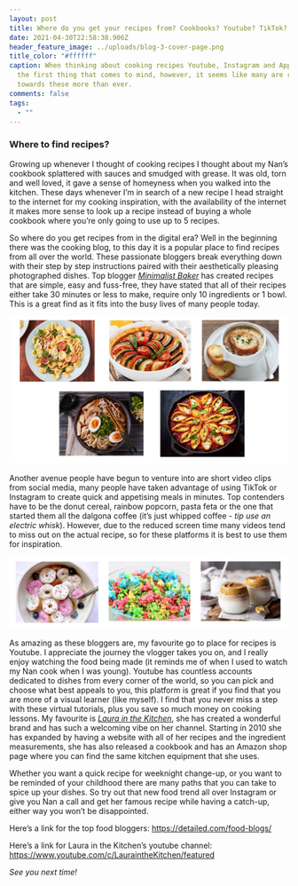 ```yaml
---
layout: post
title: Where do you get your recipes from? Cookbooks? Youtube? TikTok?
date: 2021-04-30T22:58:38.906Z
header_feature_image: ../uploads/blog-3-cover-page.png
title_color: "#ffffff"
caption: When thinking about cooking recipes Youtube, Instagram and Apps are not
  the first thing that comes to mind, however, it seems like many are reaching
  towards these more than ever.
comments: false
tags:
  - ""
---
```

### Where to find recipes?

Growing up whenever I thought of cooking recipes I thought about my Nan’s cookbook splattered with sauces and smudged with grease. It was old, torn and well loved, it gave a sense of homeyness when you walked into the kitchen. These days whenever I’m in search of a new recipe I head straight to the internet for my cooking inspiration, with the availability of the internet it makes more sense to look up a recipe instead of buying a whole cookbook where you’re only going to use up to 5 recipes.

So where do you get recipes from in the digital era? Well in the beginning there was the cooking blog, to this day it is a popular place to find recipes from all over the world. These passionate bloggers break everything down with their step by step instructions paired with their aesthetically pleasing photographed dishes. Top blogger *[Minimalist Baker](https://minimalistbaker.com/)*  has created recipes that are simple, easy and fuss-free, they have stated that all of their recipes either take 30 minutes or less to make, require only 10 ingredients or 1 bowl. This is a great find as it fits into the busy lives of many people today.

![Five various food dishes](../uploads/food-dishes-images.png)

Another avenue people have begun to venture into are short video clips from social media, many people have taken advantage of using TikTok or Instagram to create quick and appetising meals in minutes. Top contenders have to be the donut cereal, rainbow popcorn, pasta feta or the one that started them all the dalgona coffee (it’s just whipped coffee - *tip use an electric whisk*). However, due to the reduced screen time many videos tend to miss out on the actual recipe, so for these platforms it is best to use them for inspiration.

![Three Tik Tok dishes](../uploads/tiktok-food.png)

As amazing as these bloggers are, my favourite go to place for recipes is Youtube. I appreciate the journey the vlogger takes you on, and I really enjoy watching the food being made (it reminds me of when I used to watch my Nan cook when I was young). Youtube has countless accounts dedicated to dishes from every corner of the world, so you can pick and choose what best appeals to you, this platform is great if you find that you are more of a visual learner (like myself). I find that you never miss a step with these virtual tutorials, plus you save so much money on cooking lessons. My favourite is *[Laura in the Kitchen](https://www.youtube.com/c/LauraintheKitchen/featured)*, she has created a wonderful brand and has such a welcoming vibe on her channel. Starting in 2010 she has expanded by having a website with all of her recipes and the ingredient measurements, she has also released a cookbook and has an Amazon shop page where you can find the same kitchen equipment that she uses.  

Whether you want a quick recipe for weeknight change-up, or you want to be reminded of your childhood there are many paths that you can take to spice up your dishes. So try out that new food trend all over Instagram or give you Nan a call and get her famous recipe while having a catch-up, either way you won’t be disappointed.



Here’s a link for the top food bloggers: 
<https://detailed.com/food-blogs/>

Here’s a link for Laura in the Kitchen’s youtube channel: <https://www.youtube.com/c/LauraintheKitchen/featured>



*See you next time!*